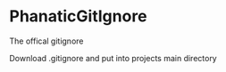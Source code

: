 # PhanaticGitIgnore
The offical gitignore

Download .gitignore and put into projects main directory
